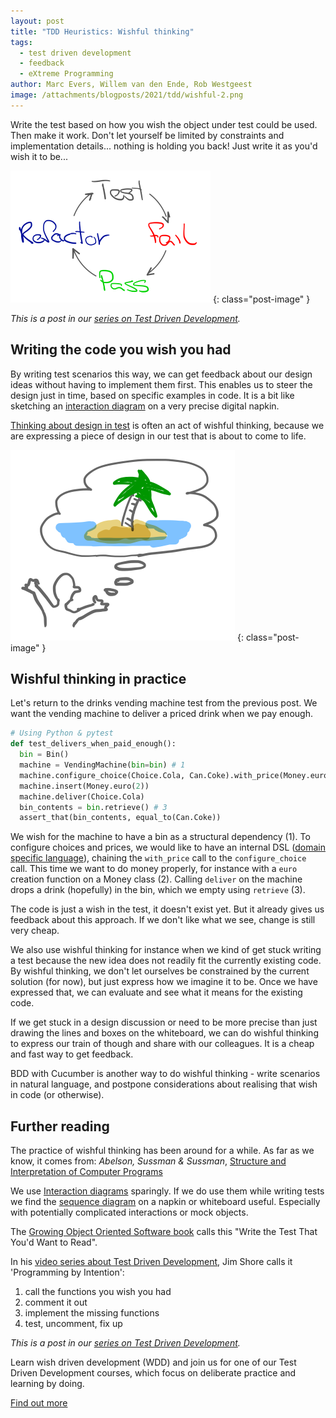 ```yaml
---
layout: post
title: "TDD Heuristics: Wishful thinking"
tags:
  - test driven development
  - feedback
  - eXtreme Programming
author: Marc Evers, Willem van den Ende, Rob Westgeest
image: /attachments/blogposts/2021/tdd/wishful-2.png
---
```


Write the test based on how you wish the object under test could be used. Then
make it work. Don't let yourself be limited by constraints and implementation
details... nothing is holding you back! Just write it as you'd wish it to be...

![tdd cycle: test - fail - pass - refactor](/attachments/blogposts/2021/tdd/tdd-cycle-small.png)
{: class="post-image" }

_This is a post in our [series on Test Driven Development](/blog-by-tag#tag-test-driven-development)._

## Writing the code you wish you had

By writing test scenarios this way, we can get feedback about our 
design ideas without having to implement them first. This enables us to 
steer the design just in time, based on specific examples in code. It is a bit 
like sketching an [interaction diagram](https://en.wikipedia.org/wiki/Unified_Modeling_Language#Interaction_diagrams) on a very precise digital napkin.

[Thinking about design in
test](/2021/06/28/tdd-think-about-design-in-test.html) is often an act of
wishful thinking, because we are expressing a piece of design in our test that
is about to come to life. 

![Wishful thinking](/attachments/blogposts/2021/tdd/wishful-2.png)
{: class="post-image" }

## Wishful thinking in practice

Let's return to the drinks vending machine test from the previous post. We want
the vending machine to deliver a priced drink when we pay enough. 

```python
# Using Python & pytest
def test_delivers_when_paid_enough():
  bin = Bin()
  machine = VendingMachine(bin=bin) # 1
  machine.configure_choice(Choice.Cola, Can.Coke).with_price(Money.euro(2)) # 2
  machine.insert(Money.euro(2))
  machine.deliver(Choice.Cola)
  bin_contents = bin.retrieve() # 3
  assert_that(bin_contents, equal_to(Can.Coke))
```

We wish for the machine to have a bin as a structural dependency (1). To
configure choices and prices, we would like to have an internal DSL ([domain
specific language](https://martinfowler.com/dsl.html)), chaining the
`with_price` call to the `configure_choice` call. This time we want to do money
properly, for instance with a `euro` creation function on a Money class (2).
Calling `deliver` on the machine drops a drink (hopefully) in the bin, which we
empty using `retrieve` (3).

The code is just a wish in the test, it doesn't exist yet. But it already gives
us feedback about this approach. If we don't like what we see, change is still
very cheap.

We also use wishful thinking for instance when we kind of get stuck
writing a test because the new idea does not readily fit the currently existing
code. By wishful thinking, we don't let ourselves be constrained by the current
solution (for now), but just express how we imagine it to be. Once we have
expressed that, we can evaluate and see what it means for the existing code.

If we get stuck in a design discussion or need to be more precise than just
drawing the lines and boxes on the whiteboard, we can do wishful thinking to
express our train of though and share with our colleagues. It is a cheap and
fast way to get feedback.

BDD with Cucumber is another way to do wishful thinking - write scenarios in natural language, and postpone considerations about realising that wish in code (or otherwise).

## Further reading

The practice of wishful thinking has been around for a while. As far as we know,
it comes from: _Abelson, Sussman & Sussman_, [Structure and Interpretation of
Computer Programs](https://mitpress.mit.edu/sites/default/files/sicp/index.html)

We use [Interaction diagrams](https://en.wikipedia.org/wiki/Unified_Modeling_Language#Interaction_diagrams) sparingly. If we do use them while writing tests we find the [sequence diagram](https://en.wikipedia.org/wiki/Sequence_diagram) on a napkin or whiteboard useful. Especially with potentially complicated interactions or mock objects.

The [Growing Object Oriented Software book](http://www.growing-object-oriented-software.com/) calls this "Write the Test That You'd Want to Read".

In his [video series about Test Driven Development](https://www.jamesshore.com/v2/projects/lunch-and-learn), Jim Shore calls it 'Programming by Intention': 
1. call the functions you wish you had
2. comment it out
3. implement the missing functions
4. test, uncomment, fix up

_This is a post in our [series on Test Driven Development](/blog-by-tag#tag-test-driven-development)._

<aside>
  <p>Learn wish driven development (WDD) and join us for one of our Test Driven Development courses, which focus on deliberate practice and learning by doing.
  </p>
  <p><div>
    <a href="/training/test-driven-development">Find out more</a>
  </div></p>
</aside>

